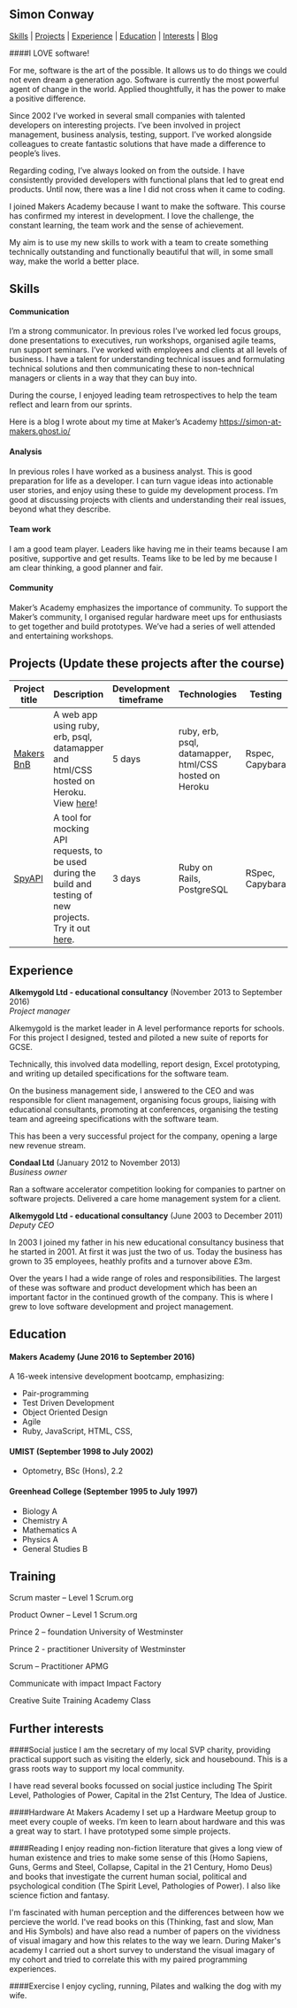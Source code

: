 ## Simon Conway

[Skills](#skills) | [Projects](#projects) | [Experience](#experience) | [Education](#education) | [Interests](#interests) | [Blog](https://simon-at-makers.ghost.io/)


####I LOVE software! 

For me, software is the art of the possible. It allows us to do things we could not even dream a generation ago. Software is currently the most powerful agent of change in the world. Applied thoughtfully, it has the power to make a positive difference.

Since 2002 I’ve worked in several small companies with talented developers on interesting projects. I’ve been involved in project management, business analysis, testing, support. I’ve worked alongside colleagues to create fantastic solutions that have made a difference to people’s lives.

Regarding coding, I’ve always looked on from the outside. I have consistently provided developers with functional plans that led to great end products. Until now, there was a line I did not cross when it came to coding.

I joined Makers Academy because I want to make the software. This course has confirmed my interest in development. I love the challenge, the constant learning, the team work and the sense of achievement. 

My aim is to use my new skills to work with a team to create something technically outstanding and functionally beautiful that will, in some small way, make the world a better place.



## Skills

#### Communication

I’m a strong communicator. In previous roles I’ve worked led focus groups, done presentations to executives, run workshops, organised agile teams, run support seminars. I’ve worked with employees and clients at all levels of business. I have a talent for understanding technical issues and formulating technical solutions and then communicating these to non-technical managers or clients in a way that they can buy into.

During the course, I enjoyed leading team retrospectives to help the team reflect and learn from our sprints. 

Here is a blog I wrote about my time at Maker’s Academy https://simon-at-makers.ghost.io/


#### Analysis

In previous roles I have worked as a business analyst. This is good preparation for life as a developer. I can turn vague ideas into actionable user stories, and enjoy using these to guide my development process. I’m good at discussing projects with clients and understanding their real issues, beyond what they describe.

#### Team work

I am a good team player. Leaders like having me in their teams because I am positive, supportive and get results. Teams like to be led by me because I am clear thinking, a good planner and fair. 

#### Community

Maker’s Academy emphasizes the importance of community. To support the Maker’s community, I organised regular hardware meet ups for enthusiasts to get together and build prototypes. We’ve had a series of well attended and entertaining workshops.



## Projects (Update these projects after the course)

Project title  | Description  									| Development timeframe | Technologies | Testing
------------- | ------------------------------	| ------------- |------------- |---------
[Makers BnB](https://github.com/quizzbuzz/quizzbuzz) | A web app using ruby, erb, psql, datamapper and html/CSS hosted on Heroku. View [here](https://qzbz.herokuapp.com)! | 5 days | ruby, erb, psql, datamapper, html/CSS hosted on Heroku| Rspec, Capybara
[SpyAPI](https://github.com/spyAPI/spyAPI) | A tool for mocking API requests, to be used during the build and testing of new projects. Try it out [here](https://spy-api.herokuapp.com). | 3 days | Ruby on Rails, PostgreSQL | RSpec, Capybara


## Experience

**Alkemygold Ltd - educational consultancy** (November 2013 to September 2016)    
*Project manager*  

Alkemygold is the market leader in A level performance reports for schools. For this project I designed, tested and piloted a new suite of reports for GCSE. 

Technically, this involved data modelling, report design, Excel prototyping, and writing up detailed specifications for the software team. 

On the business management side, I answered to the CEO and was responsible for client management, organising focus groups, liaising with educational consultants, promoting at conferences, organising the testing team and agreeing specifications with the software team.

This has been a very successful project for the company, opening a large new revenue stream. 
 

**Condaal Ltd** (January 2012 to November 2013)   
*Business owner*  

Ran a software accelerator competition looking for companies to partner on software projects.
Delivered a care home management system for a client.


**Alkemygold Ltd - educational consultancy** (June 2003 to December 2011)    
*Deputy CEO*   

In 2003 I joined my father in his new educational consultancy business that he started in 2001.
At first it was just the two of us. Today the business has grown to 35 employees, heathly profits and a turnover above £3m.

Over the years I had a wide range of roles and responsibilities. The largest of these was software and product development which has been an important factor in the continued growth of the company. This is where I grew to love software development and project management.


## Education

#### Makers Academy (June 2016 to September 2016)

A 16-week intensive development bootcamp, emphasizing:
- Pair-programming
- Test Driven Development
- Object Oriented Design
- Agile
- Ruby, JavaScript, HTML, CSS, 

#### UMIST (September 1998 to July 2002)

- Optometry, BSc (Hons), 2.2

#### Greenhead College (September 1995 to July 1997)

- Biology A
- Chemistry A
- Mathematics A
- Physics A
- General Studies B


## Training

Scrum master – Level 1 		   Scrum.org

Product Owner – Level 1 		  Scrum.org

Prince 2 – foundation 	    	University of Westminster

Prince 2 - practitioner 		  University of Westminster

Scrum – Practitioner 		     APMG

Communicate with impact 	   Impact Factory

Creative Suite Training		   Academy Class


## Further interests

####Social justice
I am the secretary of my local SVP charity, providing practical support such as visiting the elderly, sick and housebound. This is a grass roots way to support my local community. 

I have read several books focussed on social justice including The Spirit Level, Pathologies of Power, Capital in the 21st Century, The Idea of Justice.

####Hardware
At Makers Academy I set up a Hardware Meetup group to meet every couple of weeks. I’m keen to learn about hardware and this was a great way to start. I have prototyped some simple projects. 

####Reading
I enjoy reading non-fiction literature that gives a long view of human existence and tries to make some sense of this (Homo Sapiens, Guns, Germs and Steel, Collapse, Capital in the 21 Century, Homo Deus) and books that investigate the current human social, political and psychological condition (The Spirit Level, Pathologies of Power). I also like science fiction and fantasy.

I'm fascinated with human perception and the differences between how we percieve the world. I've read books on this (Thinking, fast and slow, Man and His Symbols) and have also read a number of papers on the vividness of visual imagary and how this relates to the way we learn. During Maker's academy I carried out a short survey to understand the visual imagary of my cohort and tried to correlate this with my paired programming experiences. 

####Exercise
I enjoy cycling, running, Pilates and walking the dog with my wife.








 
